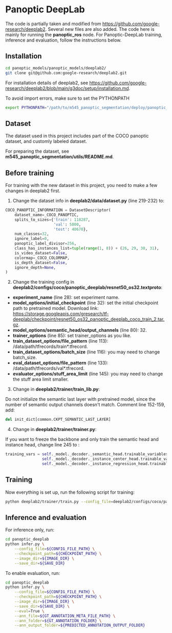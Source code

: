 # Panoptic DeepLab

The code is partially taken and modified from https://github.com/google-research/deeplab2. Several new files are also added. The code here is mainly for running the __panoptic_ros__ node. For Panoptic-DeepLab training, inference and evaluation, follow the instructions below.


## Installation

```bash
cd panoptic_models/panoptic_models/deeplab2/
git clone git@github.com:google-research/deeplab2.git
```

For installation details of deeplab2, see https://github.com/google-research/deeplab2/blob/main/g3doc/setup/installation.md.

To avoid import errors, make sure to set the PYTHONPATH

```bash
export PYTHONPATH="/path/to/m545_panoptic_segmentation/deploy/panoptic_models/panoptic_models/deeplab2:$PYTHONPATH"
```


## Dataset

The dataset used in this project includes part of the COCO panoptic dataset, and customly labeled dataset. 

For preparing the dataset, see __m545_panoptic_segmentation/utils/README.md__.


## Before training

For training with the new dataset in this project, you need to make a few changes in deeplab2 first.

1. Change the dataset info in __deeplab2/data/dataset.py__ (line 219-232) to:

```python
COCO_PANOPTIC_INFORMATION = DatasetDescriptor(
    dataset_name=_COCO_PANOPTIC,
    splits_to_sizes={'train': 118287,
                     'val': 5000,
                     'test': 40670},
    num_classes=32,
    ignore_label=0,
    panoptic_label_divisor=256,
    class_has_instances_list=tuple(range(1, 8)) + (26, 29, 30, 31),
    is_video_dataset=False,
    colormap=_COCO_COLORMAP,
    is_depth_dataset=False,
    ignore_depth=None,
)
```


2. Change the training config in __deeplab2/configs/coco/panoptic_deeplab/resnet50_os32.textproto__:

  - __experiment_name__ (line 28): set experiment name.  
  - __model_options/initial_checkpoint__ (line 32): set the initial checkpoint path to pretrained model. Download link: https://storage.googleapis.com/gresearch/tf-deeplab/checkpoint/resnet50_os32_panoptic_deeplab_coco_train_2.tar.gz.  
  - __model_options/semantic_head/output_channels__ (line 80): 32.  
  - __trainer_options__ (line 85): set trainer_options as you like.  
  - __train_dataset_options/file_pattern__ (line 113): /data/path/tfrecords/train*.tfrecord.  
  - __train_dataset_options/batch_size__ (line 116): you may need to change batch_size.  
  - __eval_dataset_options/file_pattern__ (line 133): /data/path/tfrecords/val*.tfrecord.    
  - __evaluator_options/stuff_area_limit__ (line 145): you may need to change the stuff area limit smaller.


3. Change in __deeplab2/trainer/train_lib.py__:  

Do not initialize the semantic last layer with pretrained model, since the number of semantic output channels doesn't match. Comment line 152-159, add:

```python
del init_dict[common.CKPT_SEMANTIC_LAST_LAYER]
```


4. Change in __deeplab2/trainer/trainer.py__:

If you want to freeze the backbone and only train the semantic head and instance head, change line 245 to :

```python
training_vars = self._model._decoder._semantic_head.trainable_variables + \
                self._model._decoder._instance_center_head.trainable_variables + \
                self._model._decoder._instance_regression_head.trainable_variables
```


## Training

Now everything is set up, run the following script for training: 

```bash 
python deeplab2/trainer/train.py --config_file=deeplab2/configs/coco/panoptic_deeplab/resnet50_os32.textproto --mode=train --model_dir=${MODEL_DIR} --num_gpus=${NUM_GPUS}
```  


## Inference and evaluation

For inference only, run:

```bash
cd panoptic_deeplab
python infer.py \
    --config_file=${CONFIG_FILE_PATH} \
    --checkpoint_path=${CHECKPOINT_PATH} \
    --image_dir=${IMAGE_DIR} \
    --save_dir=${SAVE_DIR}
```

To enable evaluation, run:

```bash
cd panoptic_deeplab
python infer.py \
    --config_file=${CONFIG_FILE_PATH} \
    --checkpoint_path=${CHECKPOINT_PATH} \
    --image_dir=${IMAGE_DIR} \
    --save_dir=${SAVE_DIR} \
    --eval=True \
    --ann_file=${GT_ANNOTATION_META_FILE_PATH} \
    --ann_folder=${GT_ANNOTATION_FOLDER} \
    --ann_output_folder=${PREDICTED_ANNOTATION_OUTPUT_FOLDER}
```
 
